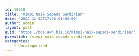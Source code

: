 ```yaml
---
id: 18010
title: 'Mimpi Naik Sepeda Sendirian'
date: '2022-12-02T17:23:01+00:00'
author: admin
layout: post
guid: 'https://bos.awn.biz.id/mimpi-naik-sepeda-sendirian/'
permalink: /mimpi-naik-sepeda-sendirian/
categories:
    - Uncategorized
---
```



